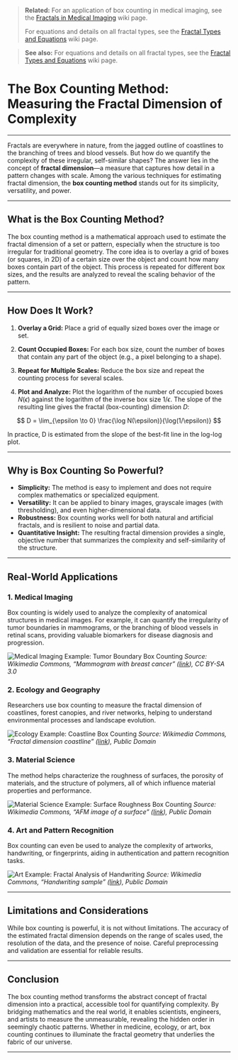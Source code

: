 


> **Related:** For an application of box counting in medical imaging, see the [Fractals in Medical Imaging](Fractals-in-Medical-Imaging.md) wiki page.
> 
> For equations and details on all fractal types, see the [Fractal Types and Equations](Fractal-Types-and-Equations.md) wiki page.

> **See also:** For equations and details on all fractal types, see the [Fractal Types and Equations](Fractal-Types-and-Equations.md) wiki page.


# The Box Counting Method: Measuring the Fractal Dimension of Complexity

---


Fractals are everywhere in nature, from the jagged outline of coastlines to the branching of trees and blood vessels. But how do we quantify the complexity of these irregular, self-similar shapes? The answer lies in the concept of **fractal dimension**—a measure that captures how detail in a pattern changes with scale. Among the various techniques for estimating fractal dimension, the **box counting method** stands out for its simplicity, versatility, and power.

---


## What is the Box Counting Method?

The box counting method is a mathematical approach used to estimate the fractal dimension of a set or pattern, especially when the structure is too irregular for traditional geometry. The core idea is to overlay a grid of boxes (or squares, in 2D) of a certain size over the object and count how many boxes contain part of the object. This process is repeated for different box sizes, and the results are analyzed to reveal the scaling behavior of the pattern.


---

## How Does It Work?

1. **Overlay a Grid:** Place a grid of equally sized boxes over the image or set.
2. **Count Occupied Boxes:** For each box size, count the number of boxes that contain any part of the object (e.g., a pixel belonging to a shape).
3. **Repeat for Multiple Scales:** Reduce the box size and repeat the counting process for several scales.

4. **Plot and Analyze:** Plot the logarithm of the number of occupied boxes $N(\epsilon)$ against the logarithm of the inverse box size $1/\epsilon$. The slope of the resulting line gives the fractal (box-counting) dimension $D$:

$$
D = \lim_{\epsilon \to 0} \frac{\log N(\epsilon)}{\log(1/\epsilon)}
$$

In practice, D is estimated from the slope of the best-fit line in the log-log plot.


---

## Why is Box Counting So Powerful?

- **Simplicity:** The method is easy to implement and does not require complex mathematics or specialized equipment.
- **Versatility:** It can be applied to binary images, grayscale images (with thresholding), and even higher-dimensional data.
- **Robustness:** Box counting works well for both natural and artificial fractals, and is resilient to noise and partial data.
- **Quantitative Insight:** The resulting fractal dimension provides a single, objective number that summarizes the complexity and self-similarity of the structure.


---

## Real-World Applications




### 1. Medical Imaging
Box counting is widely used to analyze the complexity of anatomical structures in medical images. For example, it can quantify the irregularity of tumor boundaries in mammograms, or the branching of blood vessels in retinal scans, providing valuable biomarkers for disease diagnosis and progression.

![Medical Imaging Example: Tumor Boundary Box Counting](https://upload.wikimedia.org/wikipedia/commons/2/2e/Mammogram_with_breast_cancer.jpg)
*Source: Wikimedia Commons, “Mammogram with breast cancer” ([link](https://commons.wikimedia.org/wiki/File:Mammogram_with_breast_cancer.jpg)), CC BY-SA 3.0*




### 2. Ecology and Geography
Researchers use box counting to measure the fractal dimension of coastlines, forest canopies, and river networks, helping to understand environmental processes and landscape evolution.

![Ecology Example: Coastline Box Counting](https://upload.wikimedia.org/wikipedia/commons/2/2c/Fractal_dimension_coastline.png)
*Source: Wikimedia Commons, “Fractal dimension coastline” ([link](https://commons.wikimedia.org/wiki/File:Fractal_dimension_coastline.png)), Public Domain*




### 3. Material Science
The method helps characterize the roughness of surfaces, the porosity of materials, and the structure of polymers, all of which influence material properties and performance.

![Material Science Example: Surface Roughness Box Counting](https://upload.wikimedia.org/wikipedia/commons/2/2a/AFM_image_of_a_surface.png)
*Source: Wikimedia Commons, “AFM image of a surface” ([link](https://commons.wikimedia.org/wiki/File:AFM_image_of_a_surface.png)), Public Domain*




### 4. Art and Pattern Recognition
Box counting can even be used to analyze the complexity of artworks, handwriting, or fingerprints, aiding in authentication and pattern recognition tasks.

![Art Example: Fractal Analysis of Handwriting](https://upload.wikimedia.org/wikipedia/commons/6/6b/Handwriting-sample.png)
*Source: Wikimedia Commons, “Handwriting sample” ([link](https://commons.wikimedia.org/wiki/File:Handwriting-sample.png)), Public Domain*


---

## Limitations and Considerations

While box counting is powerful, it is not without limitations. The accuracy of the estimated fractal dimension depends on the range of scales used, the resolution of the data, and the presence of noise. Careful preprocessing and validation are essential for reliable results.


---

## Conclusion


The box counting method transforms the abstract concept of fractal dimension into a practical, accessible tool for quantifying complexity. By bridging mathematics and the real world, it enables scientists, engineers, and artists to measure the unmeasurable, revealing the hidden order in seemingly chaotic patterns. Whether in medicine, ecology, or art, box counting continues to illuminate the fractal geometry that underlies the fabric of our universe.

---
